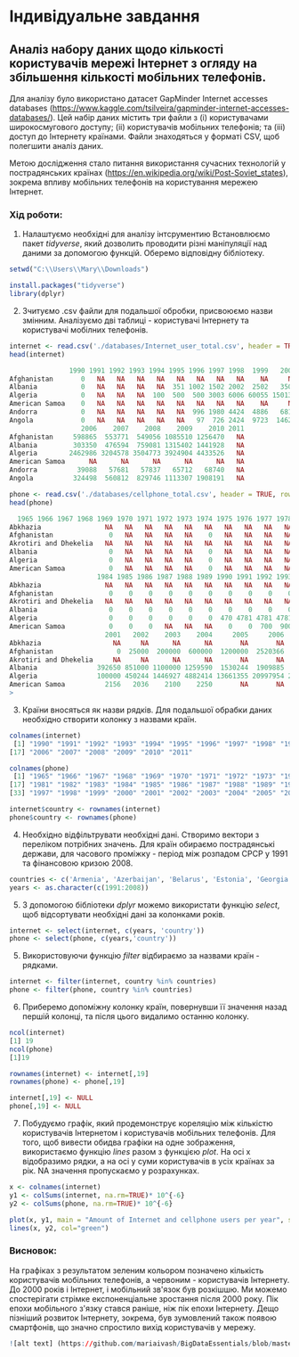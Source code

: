 # Індивідуальне завдання

## Аналіз набору даних щодо кількості користувачів мережі Інтернет з огляду на збільшення кількості мобільних телефонів. 

Для аналізу було використано датасет GapMinder Internet accesses databases (https://www.kaggle.com/tsilveira/gapminder-internet-accesses-databases/).
Цей набір даних містить три файли з (i) користувачами широкосмугового доступу; (ii) користувачів мобільних телефонів; та (iii) доступ до Інтернету країнами. Файли знаходяться у форматі CSV, щоб полегшити аналіз даних.

Метою дослідження стало питання використання сучасних технологій у пострадянських країнах (https://en.wikipedia.org/wiki/Post-Soviet_states), зокрема впливу мобільних телефонів на користування мережею Інтернет.

### Хід роботи:

1. Налаштуємо необхідні для аналізу інтсрументию Встановлюємо пакет *tidyverse*, який дозволить проводити різні маніпуляції над даними за допомогою функцій. Оберемо відповідну бібліотеку.
```r
setwd("C:\\Users\\Mary\\Downloads")

install.packages("tidyverse")
library(dplyr)
```

2. Зчитуємо .csv файли для подальшої обробки, присвоюємо назви змінним. Аналізуємо дві таблиці - користувачі Інтернету та користувачі мобілних телефонів.
```r
internet <- read.csv('./databases/Internet_user_total.csv', header = TRUE, row.names = 1, check.names = FALSE)
head(internet)

               1990 1991 1992 1993 1994 1995 1996 1997 1998  1999   2000   2001   2002   2003    2004    2005
Afghanistan       0   NA   NA   NA   NA   NA   NA   NA   NA    NA     NA   1118   1124  22569   28244  338045
Albania           0   NA   NA   NA   NA  351 1002 1502 2002  2502   3505  10026  12053  30194   75634  189887
Algeria           0   NA   NA   NA  100  500  500 3003 6006 60055 150137 200180 500441 700615 1501387 1921982
American Samoa    0   NA   NA   NA   NA   NA   NA   NA   NA    NA     NA     NA     NA     NA      NA      NA
Andorra           0   NA   NA   NA   NA   NA  996 1980 4424  4886   6812     NA   7775   9781   20207   29290
Angola            0   NA   NA   NA   NA   NA   97  726 2424  9723  14629  19570  40260  57159   74173  188530
                  2006    2007    2008    2009    2010 2011
Afghanistan     598865  553771  549056 1085510 1256470   NA
Albania         303350  476594  759081 1315402 1441928   NA
Algeria        2462986 3204578 3504773 3924904 4433526   NA
American Samoa      NA      NA      NA      NA      NA   NA
Andorra          39088   57681   57837   65712   68740   NA
Angola          324498  560812  829746 1113307 1908191   NA
```
```r
phone <- read.csv('./databases/cellphone_total.csv', header = TRUE, row.names = 1, check.names = FALSE)
head(phone)

  1965 1966 1967 1968 1969 1970 1971 1972 1973 1974 1975 1976 1977 1978 1979 1980 1981 1982 1983
Abkhazia                NA   NA   NA   NA   NA   NA   NA   NA   NA   NA   NA   NA   NA   NA   NA   NA   NA   NA   NA
Afghanistan              0   NA   NA   NA   NA    0   NA   NA   NA   NA    0    0    0    0    0    0    0    0    0
Akrotiri and Dhekelia   NA   NA   NA   NA   NA   NA   NA   NA   NA   NA   NA   NA   NA   NA   NA   NA   NA   NA   NA
Albania                  0   NA   NA   NA   NA    0   NA   NA   NA   NA    0    0    0    0    0    0    0    0    0
Algeria                  0   NA   NA   NA   NA    0   NA   NA   NA   NA    0    0    0    0    0    0    0    0    0
American Samoa           0   NA   NA   NA   NA    0   NA   NA   NA   NA    0    0    0    0    0    0    0    0    0
                      1984 1985 1986 1987 1988 1989 1990 1991 1992 1993 1994 1995  1996  1997  1998  1999  2000
Abkhazia                NA   NA   NA   NA   NA   NA   NA   NA   NA   NA   NA   NA    NA    NA    NA    NA    NA
Afghanistan              0    0    0    0    0    0    0    0    0    0    0    0     0     0     0     0     0
Akrotiri and Dhekelia   NA   NA   NA   NA   NA   NA   NA   NA   NA   NA   NA   NA    NA    NA    NA    NA    NA
Albania                  0    0    0    0    0    0    0    0    0    0    0    0  2300  3300  5600 11008 29791
Algeria                  0    0    0    0    0    0  470 4781 4781 4781 1348 4691 11700 17400 18000 72000 86000
American Samoa           0    0    0   NA   NA   NA    0    0  700  900 1200 1250  1300  1400  1500  1800  1992
                        2001   2002    2003    2004     2005     2006     2007     2008     2009     2010     2011
Abkhazia                  NA     NA      NA      NA       NA       NA       NA       NA       NA       NA       NA
Afghanistan                0  25000  200000  600000  1200000  2520366  4668096  7898909 10500000 13000000 17558265
Akrotiri and Dhekelia     NA     NA      NA      NA       NA       NA       NA       NA       NA       NA       NA
Albania               392650 851000 1100000 1259590  1530244  1909885  2322436  1859632  2463741  2692372  3100000
Algeria               100000 450244 1446927 4882414 13661355 20997954 27562721 27031472 32729824 32780165 35615926
American Samoa          2156   2036    2100    2250       NA       NA       NA       NA       NA       NA       NA
> 
```
3. Країни вносяться як назви рядків. Для подальшої обрабки даних необхідно створити колонку з назвами країн.
```r
colnames(internet)
 [1] "1990" "1991" "1992" "1993" "1994" "1995" "1996" "1997" "1998" "1999" "2000" "2001" "2002" "2003" "2004" "2005"
[17] "2006" "2007" "2008" "2009" "2010" "2011"

colnames(phone)
 [1] "1965" "1966" "1967" "1968" "1969" "1970" "1971" "1972" "1973" "1974" "1975" "1976" "1977" "1978" "1979" "1980"
[17] "1981" "1982" "1983" "1984" "1985" "1986" "1987" "1988" "1989" "1990" "1991" "1992" "1993" "1994" "1995" "1996"
[33] "1997" "1998" "1999" "2000" "2001" "2002" "2003" "2004" "2005" "2006" "2007" "2008" "2009" "2010" "2011"
```
```r
internet$country <- rownames(internet)
phone$country <- rownames(phone)
```
4. Необхідно відфільтрувати необхідні дані. Створимо вектори з переліком потрібних значень. Для країн обираємо пострадянські держави, для часового проміжку - період між розпадом СРСР у 1991 та фінансовою кризою 2008.  
```r
countries <- c('Armenia', 'Azerbaijan', 'Belarus', 'Estonia', 'Georgia', 'Kazakhstan', 'Kyrgyzstan', 'Latvia', 'Lithuania', 'Moldova', 'Russia', 'Tajikistan', 'Turkmenistan', 'Ukraine', 'Uzbekistan')
years <- as.character(c(1991:2008))
```

5. З допомогою бібліотеки *dplyr* можемо використати функцію *select*, щоб відсортувати необхідні дані за колонками років.
```r
internet <- select(internet, c(years, 'country'))
phone <- select(phone, c(years,'country'))
```
5. Використовуючи функцію *filter* відбираємо за назвами країн - рядками.
```r
internet <- filter(internet, country %in% countries)
phone <- filter(phone, country %in% countries)
```

6. Приберемо допоміжну колонку країн, повернувши її значення назад першій колонці, та після цього видалимо останню колонку.
```r
ncol(internet)
[1] 19
ncol(phone)
[1]19

rownames(internet) <- internet[,19]
rownames(phone) <- phone[,19]

internet[,19] <- NULL
phone[,19] <- NULL
```

7. Побудуємо графік, який продемонструє кореляцію між кількістю користувачів Інтернетом і користувачів мобільних телефонів.
Для того, щоб вивести обидва графіки на одне зображення, використаємо функцію *lines* разом з функцією *plot*.
На осі x відобразимо рядки, а на осі y суми користувачів в усіх країнах за рік. NA значення пропускаємо у розрахунках.
```r
x <- colnames(internet)
y1 <- colSums(internet, na.rm=TRUE)* 10^{-6}
y2 <- colSums(phone, na.rm=TRUE)* 10^{-6}

plot(x, y1, main = "Amount of Internet and cellphone users per year", sub = "Internet is in red, phones are in green", xlab = "Years", ylab =  "Amount, mln",  type="l", col="red")
lines(x, y2, col="green")
```
### Висновок:
На графіках з результатом зеленим кольором позначено кількість користувачів мобільних телефонів, а червоним - користувачів Інтернету. До 2000 років і Інтернет, і мобільний зв'язок був розкішшю. Ми можемо спостерігати стрімке експоненціальне зростання після 2000 року. Пік епохи мобільного з'язку стався раніше, ніж пік епохи Інтернету. Дещо пізніший розвиток Інтернету, зокрема, був зумовлений також появою смартфонів, що значно спростило вихід користувачів у мережу.  
```r
![alt text] (https://github.com/mariaivash/BigDataEssentials/blob/master/InternetPhone.png)
```
